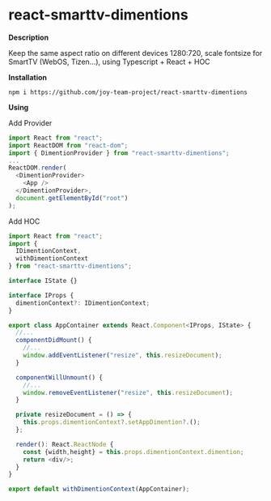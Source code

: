 # react-smarttv-dimentions
**Description**

Keep the same aspect ratio on different devices 1280:720, scale fontsize for SmartTV (WebOS, Tizen...), using Typescript + React + HOC

**Installation**

```
npm i https://github.com/joy-team-project/react-smarttv-dimentions
```

**Using**

Add Provider

```javascript
import React from "react";
import ReactDOM from "react-dom";
import { DimentionProvider } from "react-smarttv-dimentions";
...
ReactDOM.render(
  <DimentionProvider>
    <App />
  </DimentionProvider>,
  document.getElementById("root")
);
```

Add HOC

```javascript
import React from "react";
import {
  IDimentionContext,
  withDimentionContext
} from "react-smarttv-dimentions";

interface IState {}

interface IProps {
  dimentionContext?: IDimentionContext;
}

export class AppContainer extends React.Component<IProps, IState> {
  //...
  componentDidMount() {
    //...
    window.addEventListener("resize", this.resizeDocument);
  }

  componentWillUnmount() {
    //...
    window.removeEventListener("resize", this.resizeDocument);
  }

  private resizeDocument = () => {
    this.props.dimentionContext?.setAppDimention?.();
  };

  render(): React.ReactNode {
    const {width,height} = this.props.dimentionContext.dimention;
    return <div/>;
  }
}

export default withDimentionContext(AppContainer);
```

